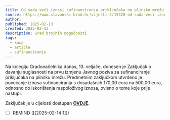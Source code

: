 ```yaml
---
title: Od sada veći iznosi sufinanciranja priključaka na plinsku mrežu
source: https://www.slavonski-brod.hr/vijesti-2/15320-od-sada-veci-iznosi-sufinanciranja-prikljucaka-na-plinsku-mrezu?sfnsn=wa
author: 
published: 2025-02-13
created: 2025-02-13
description: Grad brojnih mogućnosti
tags:
  - kuca
  - article
  - sufinanciranje
---
```

Na kolegiju Gradonačelnika danas, 13. veljače, donesen je Zaključak o davanju suglasnosti na prvu izmjenu Javnog poziva za sufinanciranje priključaka na plinsku mrežu. Predmetnim zaključkom utvrđeno je povećanje iznosa sufinanciranja s dosadašnjih 170,00 eura na 500,00 eura, odnosno do iskorištenja raspoloživog iznosa, ovisno o tome koje prije nastupi. 

Zaključak je u cijelosti dostupan [**OVDJE**](https://www.slavonski-brod.hr/images/naslove_fotografije/sken_plinskamreza.pdf).

- [ ] REMIND ([[2025-02-14 1]])
